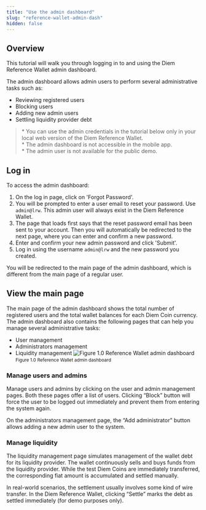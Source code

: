 ```yaml
---
title: "Use the admin dashboard"
slug: "reference-wallet-admin-dash"
hidden: false
---
```

## Overview

This tutorial will walk you through logging in to and using the Diem Reference Wallet admin dashboard.

The admin dashboard allows admin users to perform several administrative tasks such as:

*   Reviewing registered users
*   Blocking users
*   Adding new admin users
*   Settling liquidity provider debt

<BlockQuote type="info">
* You can use the admin credentials in the tutorial below only in your local web version of the Diem Reference Wallet.
<br/>* The admin dashboard is not accessible in the mobile app.
<br/>* The admin user is not available for the public demo.
</BlockQuote>

## Log in

To access the admin dashboard:
1. On the log in page, click on 'Forgot Password'.
2. You will be prompted to enter a user email to reset your password. Use `admin@lrw`. This admin user will always exist in the Diem Reference Wallet.
3. The page that loads first says that the reset password email has been sent to your account. Then you will automatically be redirected to the next page, where you can enter and confirm a new password.
4. Enter and confirm your new admin password and click 'Submit'.
5. Log in using the username `admin@lrw` and the new password you created.

You will be redirected to the main page of the admin dashboard, which is different from the main page of a regular user.


## View the main page

The main page of the admin dashboard shows the total number of registered users and the total wallet balances for each Diem Coin currency. The admin dashboard also contains the following pages that can help you manage several administrative tasks:

*   User management
*   Administrators management
*   Liquidity management
![Figure 1.0 Reference Wallet admin dashboard](/img/docs/admin-dash.png)
<small className="figure">Figure 1.0 Reference Wallet admin dashboard</small>

### Manage users and admins

Manage users and admins by clicking on the user and admin management pages. Both these pages offer a list of users. Clicking “Block” button will force the user to be logged out immediately and prevent them from entering the system again.

On the administrators management page, the “Add administrator” button allows adding a new admin user to the system.


### Manage liquidity

The liquidity management page simulates management of the wallet debt for its liquidity provider. The wallet continuously sells and buys funds from the liquidity provider. While the test Diem Coins are immediately transferred, the corresponding fiat amount is accumulated and settled manually.

In real-world scenarios, the settlement usually involves some kind of wire transfer. In the Diem Reference Wallet, clicking “Settle” marks the debt as settled immediately (for demo purposes only).

<br/>
<ThankFirst/>
